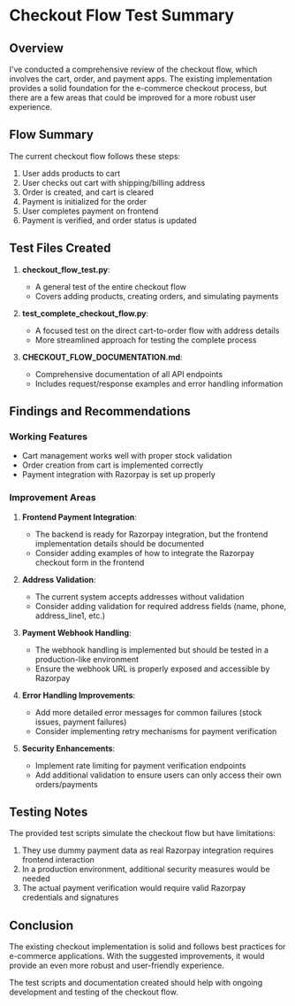 # Checkout Flow Test Summary

## Overview

I've conducted a comprehensive review of the checkout flow, which involves the cart, order, and payment apps. The existing implementation provides a solid foundation for the e-commerce checkout process, but there are a few areas that could be improved for a more robust user experience.

## Flow Summary

The current checkout flow follows these steps:
1. User adds products to cart
2. User checks out cart with shipping/billing address
3. Order is created, and cart is cleared
4. Payment is initialized for the order
5. User completes payment on frontend
6. Payment is verified, and order status is updated

## Test Files Created

1. **checkout_flow_test.py**: 
   - A general test of the entire checkout flow
   - Covers adding products, creating orders, and simulating payments

2. **test_complete_checkout_flow.py**:
   - A focused test on the direct cart-to-order flow with address details
   - More streamlined approach for testing the complete process

3. **CHECKOUT_FLOW_DOCUMENTATION.md**:
   - Comprehensive documentation of all API endpoints
   - Includes request/response examples and error handling information

## Findings and Recommendations

### Working Features
- Cart management works well with proper stock validation
- Order creation from cart is implemented correctly
- Payment integration with Razorpay is set up properly

### Improvement Areas

1. **Frontend Payment Integration**:
   - The backend is ready for Razorpay integration, but the frontend implementation details should be documented
   - Consider adding examples of how to integrate the Razorpay checkout form in the frontend

2. **Address Validation**:
   - The current system accepts addresses without validation
   - Consider adding validation for required address fields (name, phone, address_line1, etc.)

3. **Payment Webhook Handling**:
   - The webhook handling is implemented but should be tested in a production-like environment
   - Ensure the webhook URL is properly exposed and accessible by Razorpay

4. **Error Handling Improvements**:
   - Add more detailed error messages for common failures (stock issues, payment failures)
   - Consider implementing retry mechanisms for payment verification

5. **Security Enhancements**:
   - Implement rate limiting for payment verification endpoints
   - Add additional validation to ensure users can only access their own orders/payments

## Testing Notes

The provided test scripts simulate the checkout flow but have limitations:

1. They use dummy payment data as real Razorpay integration requires frontend interaction
2. In a production environment, additional security measures would be needed
3. The actual payment verification would require valid Razorpay credentials and signatures

## Conclusion

The existing checkout implementation is solid and follows best practices for e-commerce applications. With the suggested improvements, it would provide an even more robust and user-friendly experience.

The test scripts and documentation created should help with ongoing development and testing of the checkout flow.
